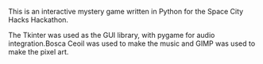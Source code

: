 This is an interactive mystery game written in Python for the Space City Hacks Hackathon.

The Tkinter was used as the GUI library, with pygame for audio integration.Bosca Ceoil was used to make the music and GIMP was used to make the pixel art.

